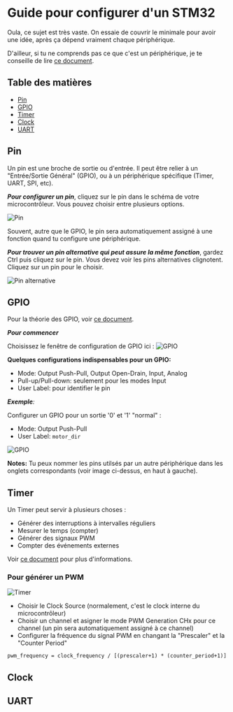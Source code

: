 # Guide pour configurer d'un STM32

Oula, ce sujet est très vaste. On essaie de couvrir le minimale pour avoir une idée, après ça dépend vraiment chaque périphérique.

D'ailleur, si tu ne comprends pas ce que c'est un périphérique, je te conseille de lire [ce document](../stm32/index.md).

## Table des matières
- [Pin](#pin)
- [GPIO](#gpio)
- [Timer](#timer)
- [Clock](#clock)
- [UART](#uart)

## Pin
Un pin est une broche de sortie ou d'entrée. Il peut être relier à un "Entrée/Sortie Général" (GPIO), ou à un périphérique spécifique (Timer, UART, SPI, etc).

***Pour configurer un pin***, cliquez sur le pin dans le schéma de votre microcontrôleur. Vous pouvez choisir entre plusieurs options.

![Pin](../../images/elecsoft/stm32cubeide/perif_pin.png)

Souvent, autre que le GPIO, le pin sera automatiquement assigné à une fonction quand tu configure une périphérique. 

***Pour trouver un pin alternative qui peut assure la même fonction***, gardez Ctrl puis cliquez sur le pin. Vous devez voir les pins alternatives clignotent. Cliquez sur un pin pour le choisir.

![Pin alternative](../../images/elecsoft/stm32cubeide/perif_pin_alternative.png)

## GPIO
Pour la théorie des GPIO, voir [ce document](../stm32/gpio.md).

***Pour commencer***

Choisissez le fenêtre de configuration de GPIO ici : 
![GPIO](../../images/elecsoft/stm32cubeide/perif_gpio_1.png)

**Quelques configurations indispensables pour un GPIO:**
- Mode: Output Push-Pull, Output Open-Drain, Input, Analog
- Pull-up/Pull-down: seulement pour les modes Input
- User Label: pour identifier le pin

***Exemple**:*

Configurer un GPIO pour un sortie '0' et '1' "normal" : 
- Mode: Output Push-Pull
- User Label: `motor_dir`

![GPIO](../../images/elecsoft/stm32cubeide/perif_gpio_2.png)

**Notes:** 
Tu peux nommer les pins utilsés par un autre périphérique dans les onglets correspondants (voir image ci-dessus, en haut à gauche).

## Timer

Un Timer peut servir à plusieurs choses :
- Générer des interruptions à intervalles réguliers
- Mesurer le temps (compter)
- Générer des signaux PWM
- Compter des événements externes

Voir [ce document](../stm32/timer.md) pour plus d'informations.

### Pour générer un PWM
![Timer](../../images/elecsoft/stm32cubeide/perif_timer.png)

- Choisir le Clock Source (normalement, c'est le clock interne du microcontrôleur)
- Choisir un channel et asigner le mode PWM Generation CHx pour ce channel (un pin sera automatiquement assigné à ce channel)
- Configurer la fréquence du signal PWM en changant la "Prescaler" et la "Counter Period"

```
pwm_frequency = clock_frequency / [(prescaler+1) * (counter_period+1)]
```


## Clock

## UART
